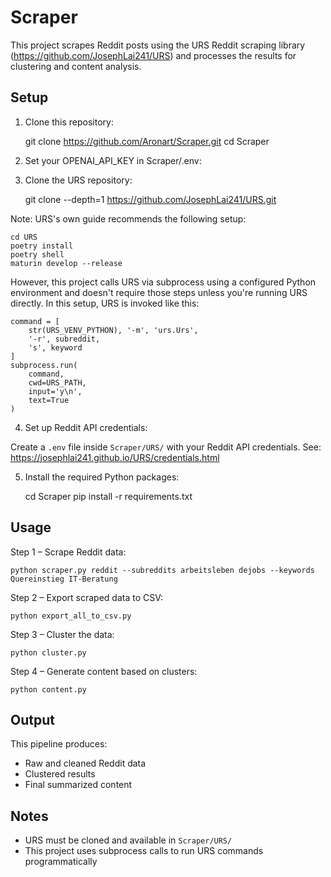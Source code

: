 # Scraper

This project scrapes Reddit posts using the URS Reddit scraping library (https://github.com/JosephLai241/URS) and processes the results for clustering and content analysis.

## Setup

1. Clone this repository:

    git clone https://github.com/Aronart/Scraper.git
    cd Scraper

2. Set your OPENAI_API_KEY in Scraper/.env:

3. Clone the URS repository:

    git clone --depth=1 https://github.com/JosephLai241/URS.git

Note: URS's own guide recommends the following setup:

    cd URS
    poetry install
    poetry shell
    maturin develop --release

However, this project calls URS via subprocess using a configured Python environment and doesn't require those steps unless you're running URS directly. In this setup, URS is invoked like this:

    command = [
        str(URS_VENV_PYTHON), '-m', 'urs.Urs',
        '-r', subreddit,
        's', keyword
    ]
    subprocess.run(
        command,
        cwd=URS_PATH,
        input='y\n',
        text=True
    )

4. Set up Reddit API credentials:

Create a `.env` file inside `Scraper/URS/` with your Reddit API credentials. See:
https://josephlai241.github.io/URS/credentials.html

5. Install the required Python packages:

    cd Scraper
    pip install -r requirements.txt

## Usage

Step 1 – Scrape Reddit data:

    python scraper.py reddit --subreddits arbeitsleben dejobs --keywords Quereinstieg IT-Beratung

Step 2 – Export scraped data to CSV:

    python export_all_to_csv.py

Step 3 – Cluster the data:

    python cluster.py

Step 4 – Generate content based on clusters:

    python content.py

## Output

This pipeline produces:
- Raw and cleaned Reddit data
- Clustered results
- Final summarized content

## Notes

- URS must be cloned and available in `Scraper/URS/`
- This project uses subprocess calls to run URS commands programmatically
